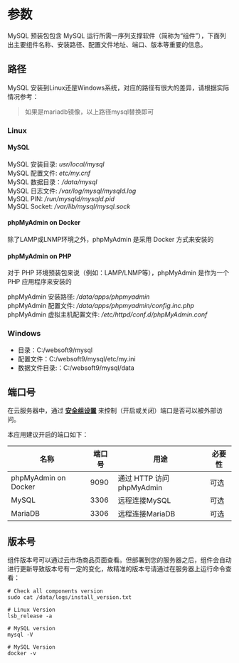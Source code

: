 # 参数

MySQL 预装包包含 MySQL 运行所需一序列支撑软件（简称为“组件”），下面列出主要组件名称、安装路径、配置文件地址、端口、版本等重要的信息。

## 路径

MySQL 安装到Linux还是Windows系统，对应的路径有很大的差异，请根据实际情况参考：

> 如果是mariadb镜像，以上路径mysql替换即可

### Linux

#### MySQL

MySQL 安装目录: *usr/local/mysql*  
MySQL 配置文件: *etc/my.cnf*   
MySQL 数据目录：*/data/mysql*   
MySQL 日志文件: */var/log/mysql/mysqld.log*   
MySQL PIN: */run/mysqld/mysqld.pid*   
MySQL Socket: */var/lib/mysql/mysql.sock*

#### phpMyAdmin on Docker

除了LAMP或LNMP环境之外，phpMyAdmin 是采用 Docker 方式来安装的

#### phpMyAdmin on PHP

对于 PHP 环境预装包来说（例如：LAMP/LNMP等），phpMyAdmin 是作为一个 PHP 应用程序来安装的   

phpMyAdmin 安装路径: */data/apps/phpmyadmin*  
phpMyAdmin 配置文件: */data/apps/phpmyadmin/config.inc.php*   
phpMyAdmin 虚拟主机配置文件: */etc/httpd/conf.d/phpMyAdmin.conf*   

### Windows

* 目录：C:/websoft9/mysql
* 配置文件：C:/websoft9/mysql/etc/my.ini
* 数据文件目录:：C:/websoft9/mysql/data

## 端口号

在云服务器中，通过 **[安全组设置](https://support.websoft9.com/docs/faq/zh/tech-instance.html)** 来控制（开启或关闭）端口是否可以被外部访问。 

本应用建议开启的端口如下：

| 名称 | 端口号 | 用途 |  必要性 |
| --- | --- | --- | --- |
| phpMyAdmin on Docker | 9090 | 通过 HTTP 访问 phpMyAdmin | 可选 |
| MySQL | 3306 | 远程连接MySQL | 可选 |
| MariaDB | 3306 | 远程连接MariaDB | 可选 |

## 版本号

组件版本号可以通过云市场商品页面查看。但部署到您的服务器之后，组件会自动进行更新导致版本号有一定的变化，故精准的版本号请通过在服务器上运行命令查看：

```shell
# Check all components version
sudo cat /data/logs/install_version.txt

# Linux Version
lsb_release -a

# MySQL version
mysql -V

# MySQL Version
docker -v
```